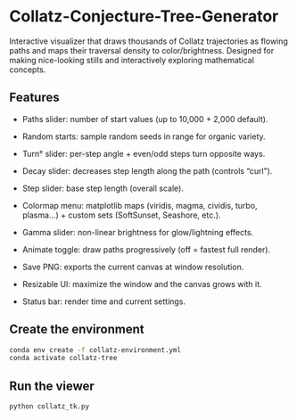 # Collatz-Conjecture-Tree-Generator

Interactive visualizer that draws thousands of Collatz trajectories as flowing paths and maps their traversal density to color/brightness. Designed for making nice-looking stills and interactively exploring mathematical concepts.

## Features

- Paths slider: number of start values (up to 10,000 + 2,000 default).

- Random starts: sample random seeds in range for organic variety.

- Turn° slider: per-step angle + even/odd steps turn opposite ways.

- Decay slider: decreases step length along the path (controls “curl”).

- Step slider: base step length (overall scale).

- Colormap menu: matplotlib maps (viridis, magma, cividis, turbo, plasma…) + custom sets (SoftSunset, Seashore, etc.).

- Gamma slider: non-linear brightness for glow/lightning effects.

- Animate toggle: draw paths progressively (off = fastest full render).

- Save PNG: exports the current canvas at window resolution.

- Resizable UI: maximize the window and the canvas grows with it.

- Status bar: render time and current settings.

## Create the environment

~~~bash
conda env create -f collatz-environment.yml
conda activate collatz-tree
~~~

## Run the viewer

~~~bash
python collatz_tk.py
~~~